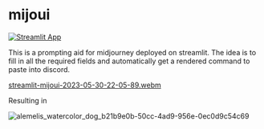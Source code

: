 # mijoui

[![Streamlit App](https://static.streamlit.io/badges/streamlit_badge_black_white.svg)](https://mijoui.streamlit.app)

This is a prompting aid for midjourney deployed on streamlit. The idea is to fill in all the required fields and automatically get a rendered command to paste into discord.

[streamlit-mijoui-2023-05-30-22-05-89.webm](https://github.com/alemelis/mijoui/assets/4661737/d582fbb4-013a-437e-ae0c-7853a05ceefa)

Resulting in

![alemelis_watercolor_dog_b21b9e0b-50cc-4ad9-956e-0ec0d9c54c69](https://github.com/alemelis/mijoui/assets/4661737/bf4c4578-9b47-44a7-ab60-b37ee1cad4f3)
